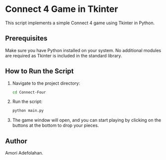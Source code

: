# Connect 4 Game in Tkinter

This script implements a simple Connect 4 game using Tkinter in Python.

## Prerequisites

Make sure you have Python installed on your system. No additional modules are required as Tkinter is included in the standard library.

## How to Run the Script

1. Navigate to the project directory:

    ```bash
    cd Connect-Four
    ```

2. Run the script:

    ```bash
    python main.py
    ```

3. The game window will open, and you can start playing by clicking on the buttons at the bottom to drop your pieces.

## Author

Amori Adefolahan.
